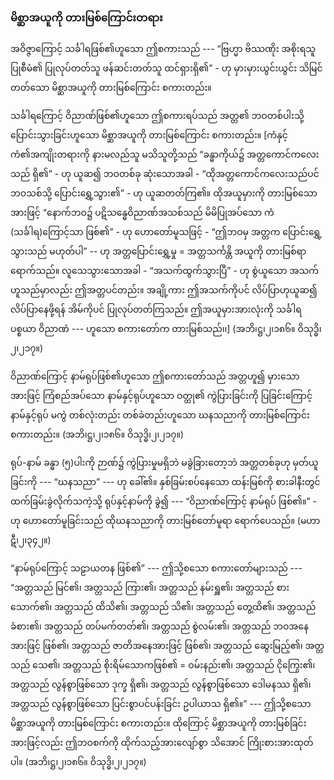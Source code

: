 ### မိစ္ဆာအယူကို တားမြစ်ကြောင်းတရား

အဝိဇ္ဇာကြောင့် သင်္ခါရဖြစ်၏ဟူသော ဤစကားသည် --- “ဗြဟ္မာ ဗိဿဏိုး အစိုးရသူ ပြုစီမံ၏ ပြုလုပ်တတ်သူ ဖန်ဆင်းတတ်သူ ထင်ရှားရှိ၏” - ဟု မှားမှားယွင်းယွင်း သိမြင်တတ်သော မိစ္ဆာအယူကို တားမြစ်ကြောင်း စကားတည်း။

သင်္ခါရကြောင့် ဝိညာဏ်ဖြစ်၏ဟူသော ဤစကားရပ်သည် အတ္တ၏ ဘဝတစ်ပါးသို့ ပြောင်းသွားခြင်းဟူသော မိစ္ဆာအယူကို တားမြစ်ကြောင်း စကားတည်း။ 
[ကံနှင့် ကံ၏အကျိုးတရားကို နားမလည်သူ မသိသူတို့သည် “ခန္ဓာကိုယ်၌ အတ္တကောင်ကလေးသည် ရှိ၏” - ဟု ယူဆ၍ ဘဝတစ်ခု ဆုံးသောအခါ - “ထိုအတ္တကောင်ကလေးသည်ပင် ဘဝသစ်သို့ ပြောင်းရွှေ့သွား၏” - ဟု ယူဆတတ်ကြ၏။ 
ထိုအယူမှားကို တားမြစ်သောအားဖြင့် “နောက်ဘဝ၌ ပဋိသန္ဓေဝိညာဏ်အသစ်သည် မိမိပြုအပ်သော ကံ (သင်္ခါရ)ကြောင့်သာ ဖြစ်၏” - ဟု ဟောတော်မူသဖြင့် - “ဤဘဝမှ အတ္တက ပြောင်းရွှေ့သွားသည် မဟုတ်ပါ” -- ဟု အတ္တပြောင်းရွှေ့မှု = အတ္တသင်္ကန္တိ အယူကို တားမြစ်ရာရောက်သည်။ 
လူသေသွားသောအခါ - “အသက်ထွက်သွားပြီ” - ဟု စွဲယူသော အသက်ဟူသည်မှာလည်း ဤအတ္တပင်တည်း။ 
အချို့ကား ဤအသက်ကိုပင် လိပ်ပြာဟုယူဆ၍ လိပ်ပြာနေဖို့ရန် အိမ်ကိုပင် ပြုလုပ်တတ်ကြသည်။ 
ဤအယူမှားအားလုံးကို သင်္ခါရပစ္စယာ ဝိညာဏံ --- ဟူသော စကားတော်က တားမြစ်သည်၊၊]
(အဘိ၊ဋ္ဌ၊၂၊၁၈၆။ ဝိသုဒ္ဓိ၊၂၊၂၁၇။)

ဝိညာဏ်ကြောင့် နာမ်ရုပ်ဖြစ်၏ဟူသော ဤစကားတော်သည် အတ္တဟူ၍ မှားသောအားဖြင့် ကြံစည်အပ်သော နာမ်နှင့်ရုပ်ဟူသော ဝတ္ထု၏ ကွဲပြားခြင်းကို ပြခြင်းကြောင့် နာမ်နှင့်ရုပ် မကွဲ တစ်လုံးတည်း တစ်ခဲတည်းဟူသော ဃနသညာကို တားမြစ်ကြောင်း စကားတည်း။ (အဘိ၊ဋ္ဌ၊၂၊၁၈၆။ ဝိသုဒ္ဓိ၊၂၊၂၁၇။)

ရုပ်-နာမ် ခန္ဓာ (၅)ပါးကို ဉာဏ်၌ ကွဲပြားမှုမရှိဘဲ မခွဲခြားတော့ဘဲ အတ္တတစ်ခုဟု မှတ်ယူခြင်းကို --- “ဃနသညာ” --- ဟု ခေါ်၏။ 
နှစ်ခြမ်းစပ်နေသော ထန်းမြစ်ကို စားခါနီးတွင် ထက်ခြမ်းခွဲလိုက်သကဲ့သို့ ရုပ်နှင့်နာမ်ကို ခွဲ၍ --- “ဝိညာဏ်ကြောင့် နာမ်ရုပ် ဖြစ်၏။” - ဟု ဟောတော်မူခြင်းသည် ထိုဃနသညာကို တားမြစ်တော်မူရာ ရောက်ပေသည်။ (မဟာဋီ၊၂၊၃၄၂။)

“နာမ်ရုပ်ကြောင့် သဠာယတန ဖြစ်၏” --- ဤသို့စသော စကားတော်များသည် --- “အတ္တသည် မြင်၏၊ အတ္တသည် ကြား၏၊ အတ္တသည် နမ်းရှူ၏၊ အတ္တသည် စားသောက်၏၊ အတ္တသည် ထိသိ၏၊ အတ္တသည် သိ၏၊ အတ္တသည် တွေ့ထိ၏၊ အတ္တသည် ခံစား၏၊ အတ္တသည် တပ်မက်တတ်၏၊ အတ္တသည် စွဲလမ်း၏၊ အတ္တသည် ဘဝအနေအားဖြင့် ဖြစ်၏၊ အတ္တသည် ဇာတိအနေအားဖြင့် ဖြစ်၏၊ အတ္တသည် ဆွေးမြည့်၏၊ အတ္တသည် သေ၏၊ အတ္တသည် စိုးရိမ်သောကဖြစ်၏ = ဝမ်းနည်း၏၊ အတ္တသည် ငိုကြွေး၏၊ အတ္တသည် လွန်စွာဖြစ်သော ဒုက္ခ ရှိ၏၊ အတ္တသည် လွန်စွာဖြစ်သော ဒေါမနဿ ရှိ၏၊ အတ္တသည် လွန်စွာဖြစ်သော ပြင်းစွာပင်ပန်းခြင်း ဥပါယာသ ရှိ၏။” --- ဤသို့စသော မိစ္ဆာအယူကို တားမြစ်ကြောင်း စကားတည်း။ 
ထိုကြောင့် မိစ္ဆာအယူကို တားမြစ်ခြင်းအားဖြင့်လည်း ဤဘဝစက်ကို ထိုက်သည့်အားလျော်စွာ သိအောင် ကြိုးစားအားထုတ်ပါ။
(အဘိ၊ဋ္ဌ၊၂၊၁၈၆။ ဝိသုဒ္ဓိ၊၂၊၂၁၇။)